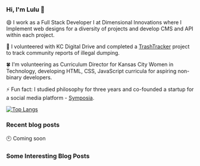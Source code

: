 ### Hi, I'm Lulu 👋

😄 I work as a Full Stack Developer I at Dimensional Innovations where I Implement web designs for a diversity of projects and develop CMS and API within each project.

🌱 I volunteered with KC Digital Drive and completed a [TrashTracker](https://github.com/codeforkansascity/TrashTrackerWebApp) project to track community reports of illegal dumping.

🍀 I'm volunteering as Curriculum Director for Kansas City Women in Technology, developing HTML, CSS, JavaScript curricula for aspiring non-binary developers.

⚡ Fun fact: I studied philosophy for three years and co-founded a startup for a social media platform - [Symposia](https://www.projectsymposia.com/).

[![Top Langs](https://github-readme-stats.vercel.app/api/top-langs/?username=lulu-cao&layout=compact)](https://github.com/lulu-cao/github-readme-stats)

### Recent blog posts

🕙 Coming soon

### Some Interesting Blog Posts
<!--posts:start-->
<!--posts:end-->

